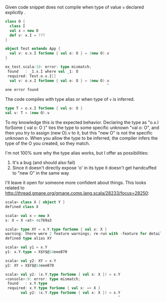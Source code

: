 Given code snippet does not compile when type of value `v` declared explicitly . 
```scala
class O {
  class I
  val x = new O
  def v: x.I = ???
}

object Test extends App {
  val v: o.x.I forSome { val o: O } = (new O).v
}
```
```scala
ex_test.scala:10: error: type mismatch;
 found   : _1.x.I where val _1: O
 required: Test.o.x.I[]
  val v: o.x.I forSome { val o: O } = (new O).v
                                              ^
one error found
```

The code compiles with type alias or when type of `v` is inferred.
```scala
type T = o.x.I forSome { val o: O }
val v: T = (new O).v
```
To my knowledge this is the expected behavior. Declaring the type as "o.x.I forSome { val o: O }" ties the type to some specific unknown "val o: O", and then you try to assign (new O).v to it, but this "new O" is not the specific unknown o. When you allow the type to be inferred, the compiler infers the type of the O you created, so they match.

I'm not 100% sure why the type alias works, but I offer as possibilities:

1) It's a bug (and should also fail)
2) Since it doesn't directly expose 'o' in its type it doesn't get handcuffed to "new O" in the same way

I'll leave it open for someone more confident about things.
This looks related to http://thread.gmane.org/gmane.comp.lang.scala/28233/focus=28250:

```scala
scala> class X { object Y }
defined class X

scala> val x = new X
x: X = X <at> 4c769a3

scala> type XY = x.Y.type forSome { val x: X }
warning: there were 2 feature warnings; re-run with -feature for details
defined type alias XY

scala> val y1 = x.Y
y1: x.Y.type = X$Y$@14eee870

scala> val y2: XY = x.Y
y2: XY = X$Y$@14eee870

scala> val y2: (x.Y.type forSome { val x: X }) = x.Y
<console>:9: error: type mismatch;
 found   : x.Y.type
 required: x.Y.type forSome { val x: => X }
       val y2: (x.Y.type forSome { val x: X }) = x.Y
                                                   ^
```
